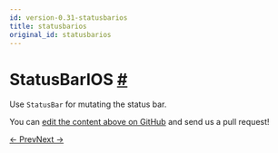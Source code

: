 ```yaml
---
id: version-0.31-statusbarios
title: statusbarios
original_id: statusbarios
---
```

<a id="content"></a><h1><a class="anchor" name="statusbarios"></a>StatusBarIOS <a class="hash-link" href="docs/statusbarios.html#statusbarios">#</a></h1><div><div><p>Use <code>StatusBar</code> for mutating the status bar.</p></div></div><p class="edit-page-block">You can <a target="_blank" href="https://github.com/facebook/react-native/blob/master/Libraries/Components/StatusBar/StatusBarIOS.ios.js">edit the content above on GitHub</a> and send us a pull request!</p><div class="docs-prevnext"><a class="docs-prev" href="docs/settings.html#content">← Prev</a><a class="docs-next" href="docs/stylesheet.html#content">Next →</a></div>